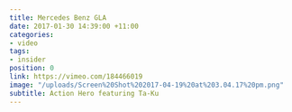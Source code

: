 ```yaml
---
title: Mercedes Benz GLA
date: 2017-01-30 14:39:00 +11:00
categories:
- video
tags:
- insider
position: 0
link: https://vimeo.com/184466019
image: "/uploads/Screen%20Shot%202017-04-19%20at%203.04.17%20pm.png"
subtitle: Action Hero featuring Ta-Ku
---
```


